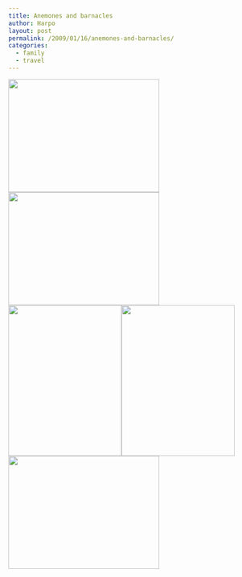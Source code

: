 ```yaml
---
title: Anemones and barnacles
author: Harpo
layout: post
permalink: /2009/01/16/anemones-and-barnacles/
categories:
  - family
  - travel
---
```

[<img src="http://harpojaeger.github.io/media/wp-content/uploads/2009/01/l-640-480-5d0906e5-def5-4339-8b05-57c548d5d03c.jpeg" alt="" width="300" height="225" class="alignnone size-full wp-image-364" />][1][<img src="http://harpojaeger.github.io/media/wp-content/uploads/2009/01/l-640-480-35149aa3-23e9-4d4e-bcbb-966bfef76438.jpeg" alt="" width="300" height="225" class="alignnone size-full wp-image-364" />][2][<img src="http://harpojaeger.github.io/media/wp-content/uploads/2009/01/p-640-480-9d5967af-be40-4a57-a633-96768ebf6ff5.jpeg" alt="" width="225" height="300" class="alignnone size-full wp-image-364" />][3][<img src="http://harpojaeger.github.io/media/wp-content/uploads/2009/01/p-640-480-75ec1c4e-aa22-4abd-98c0-cc39d4188d6f.jpeg" alt="" width="225" height="300" class="alignnone size-full wp-image-364" />][4][<img src="http://harpojaeger.github.io/media/wp-content/uploads/2009/01/l-640-480-937e03af-0caa-4f45-b465-0fc31e4356a6.jpeg" alt="" width="300" height="225" class="alignnone size-full wp-image-364" />][5]

 [1]: http://harpojaeger.github.io/media/wp-content/uploads/2009/01/l-640-480-5d0906e5-def5-4339-8b05-57c548d5d03c.jpeg
 [2]: http://harpojaeger.github.io/media/wp-content/uploads/2009/01/l-640-480-35149aa3-23e9-4d4e-bcbb-966bfef76438.jpeg
 [3]: http://harpojaeger.github.io/media/wp-content/uploads/2009/01/p-640-480-9d5967af-be40-4a57-a633-96768ebf6ff5.jpeg
 [4]: http://harpojaeger.github.io/media/wp-content/uploads/2009/01/p-640-480-75ec1c4e-aa22-4abd-98c0-cc39d4188d6f.jpeg
 [5]: http://harpojaeger.github.io/media/wp-content/uploads/2009/01/l-640-480-937e03af-0caa-4f45-b465-0fc31e4356a6.jpeg